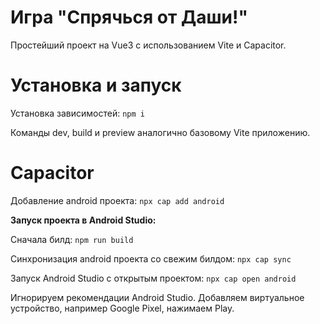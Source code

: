 # Игра "Спрячься от Даши!"

Простейший проект на Vue3 с использованием Vite и Capacitor.

# Установка и запуск

Установка зависимостей: `npm i`

Команды dev, build и preview аналогично базовому Vite приложению.

# Capacitor

Добавление android проекта: `npx cap add android`

**Запуск проекта в Android Studio:**

Сначала билд: `npm run build`

Синхронизация android проекта со свежим билдом: `npx cap sync`

Запуск Android Studio с открытым проектом: `npx cap open android`

Игнорируем рекомендации Android Studio. Добавляем виртуальное устройство, например Google Pixel, нажимаем Play.
